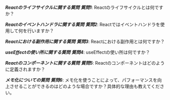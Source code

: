 ***Reactのライフサイクルに関する質問***
***質問1***: Reactのライフサイクルとは何ですか？

***Reactのイベントハンドラに関する質問***
***質問2***: Reactではイベントハンドラを使用して何を行いますか？

***Reactにおける副作用に関する質問***
***質問3***: Reactにおける副作用とは何ですか？

***useEffectの使い所に関する質問***
***質問4***: useEffectの使い所は何ですか？

***Reactのコンポーネントに関する質問***
***質問5***: Reactのコンポーネントはどのように定義されますか？

***メモ化についての質問***
***質問6***: メモ化を使うことによって、パフォーマンスを向上させることができるのはどのような場合ですか？具体的な理由も教えてください。